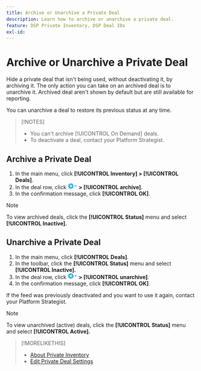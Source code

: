 ```yaml
---
title: Archive or Unarchive a Private Deal
description: Learn how to archive or unarchive a private deal.
feature: DSP Private Inventory, DSP Deal IDs
exl-id: 
---
```

# Archive or Unarchive a Private Deal

Hide a private deal that isn't being used, without deactivating it, by archiving it. The only action you can take on an archived deal is to unarchive it. Archived deal aren't shown by default but are still available for reporting.

You can unarchive a deal to restore its previous status at any time.

>[!NOTES]
>
>* You can't archive [!UICONTROL On Demand] deals.
>* To deactivate a deal, contact your Platform Strategist.

## Archive a Private Deal

1. In the main menu, click **[!UICONTROL Inventory] > [!UICONTROL Deals]**.
1. In the deal row, click ![Options menu](/help/dsp/assets/options-menu.png) **> [!UICONTROL archive]**.
1. In the confirmation message, click **[!UICONTROL OK]**.

>[!NOTE]
>
>To view archived deals, click the **[!UICONTROL Status]** menu and select **[!UICONTROL Inactive].**

## Unarchive a Private Deal

1. In the main menu, click **[!UICONTROL Deals]**.
1. In the toolbar, click the **[!UICONTROL Status]** menu and select **[!UICONTROL Inactive].**
1. In the deal row, click  ![Options menu](/help/dsp/assets/options-menu.png) **> [!UICONTROL unarchive]**.
1. In the confirmation message, click **[!UICONTROL OK]**.

If the feed was previously deactivated and you want to use it again, contact your Platform Strategist.

>[!NOTE]
>
>To view unarchived (active) deals, click the **[!UICONTROL Status]** menu and select **[!UICONTROL Active].**

>[!MORELIKETHIS]
>
>* [About Private Inventory](private-inventory-about.md)
>* [Edit Private Deal Settings](/help/dsp/inventory/private-deal-edit.md)
